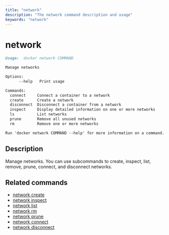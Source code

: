 ```yaml
---
title: "network"
description: "The network command description and usage"
keywords: "network"
---
```


<!-- This file is maintained within the docker/cli GitHub
     repository at https://github.com/yuyangjack/docker-cli/. Make all
     pull requests against that repo. If you see this file in
     another repository, consider it read-only there, as it will
     periodically be overwritten by the definitive file. Pull
     requests which include edits to this file in other repositories
     will be rejected.
-->

# network

```markdown
Usage:  docker network COMMAND

Manage networks

Options:
      --help   Print usage

Commands:
  connect     Connect a container to a network
  create      Create a network
  disconnect  Disconnect a container from a network
  inspect     Display detailed information on one or more networks
  ls          List networks
  prune       Remove all unused networks
  rm          Remove one or more networks

Run 'docker network COMMAND --help' for more information on a command.
```

## Description

Manage networks. You can use subcommands to create, inspect, list, remove,
prune, connect, and disconnect networks.

## Related commands

* [network create](network_create.md)
* [network inspect](network_inspect.md)
* [network list](network_list.md)
* [network rm](network_rm.md)
* [network prune](network_prune.md)
* [network connect](network_connect.md)
* [network disconnect](network_disconnect.md)
